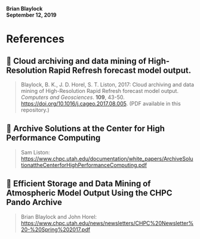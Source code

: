 **Brian Blaylock**  
**September 12, 2019**

# References

## 📔 Cloud archiving and data mining of High-Resolution Rapid Refresh forecast model output.
> Blaylock, B. K., J. D. Horel, S. T. Liston, 2017: Cloud archiving and data mining of High-Resolution Rapid Refresh forecast model output. _Computers and Geosciences_. **109**, 43-50. https://doi.org/10.1016/j.cageo.2017.08.005.   (PDF available in this repository.)

## 📗 Archive Solutions at the Center for High Performance Computing 
> Sam Liston: https://www.chpc.utah.edu/documentation/white_papers/ArchiveSolutionattheCenterforHighPerformanceComputing.pdf

## 📙 Efficient Storage and Data Mining of Atmospheric Model Output Using the CHPC Pando Archive
> Brian Blaylock and John Horel: https://www.chpc.utah.edu/news/newsletters/CHPC%20Newsletter%20-%20Spring%202017.pdf

